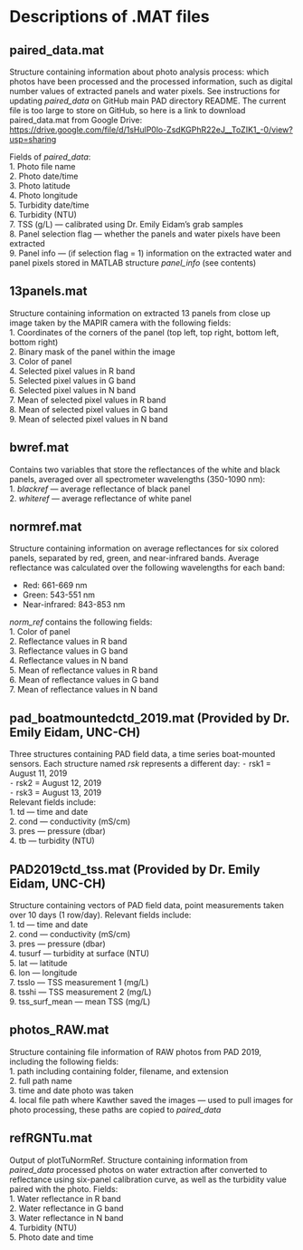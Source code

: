 # Descriptions of .MAT files

## paired_data.mat
Structure containing information about photo analysis process: which photos have been processed and the processed information, such as digital number values of extracted panels and water pixels. See instructions for updating *paired_data* on GitHub main PAD directory README. The current file is too large to store on GitHub, so here is a link to download paired_data.mat from Google Drive: https://drive.google.com/file/d/1sHulP0lo-ZsdKGPhR22eJ__ToZIK1_-0/view?usp=sharing

Fields of *paired_data*:\
	1.	Photo file name\
	2.	Photo date/time\
	3.	Photo latitude\
	4.	Photo longitude\
	5.	Turbidity date/time\
	6.	Turbidity (NTU)\
	7.	TSS (g/L) — calibrated using Dr. Emily Eidam’s grab samples\
	8.	Panel selection flag — whether the panels and water pixels have been extracted\
	9.	Panel info — (if selection flag = 1) information on the extracted water and panel pixels stored in MATLAB structure *panel_info* (see contents)

## 13panels.mat
Structure containing information on extracted 13 panels from close up image taken by the MAPIR camera with the following fields:\
	1.	Coordinates of the corners of the panel (top left, top right, bottom left, bottom right)\
	2.	Binary mask of the panel within the image\
	3.	Color of panel\
	4.	Selected pixel values in R band\
	5.	Selected pixel values in G band\
	6.	Selected pixel values in N band\
	7.	Mean of selected pixel values in R band\
	8.	Mean of selected pixel values in G band\
	9.	Mean of selected pixel values in N band


## bwref.mat
Contains two variables that store the reflectances of the white and black panels, averaged over all spectrometer wavelengths (350-1090 nm):\
	1.	*blackref* — average reflectance of black panel\
	2.	*whiteref* — average reflectance of white panel


## normref.mat
Structure containing information on average reflectances for six colored panels, separated by red, green, and near-infrared bands. Average reflectance was calculated over the following wavelengths for each band:
* Red: 661-669 nm
* Green: 543-551 nm
* Near-infrared: 843-853 nm

*norm_ref* contains the following fields:\
	1.	Color of panel\
	2.	Reflectance values in R band\
	3.	Reflectance values in G band\
	4.	Reflectance values in N band\
	5.	Mean of reflectance values in R band\
	6.	Mean of reflectance values in G band\
	7.	Mean of reflectance values in N band


## pad_boatmountedctd_2019.mat (Provided by Dr. Emily Eidam, UNC-CH)
Three structures containing PAD field data, a time series boat-mounted sensors. Each structure named *rsk* represents a different day:
	⁃	rsk1 = August 11, 2019\
	⁃	rsk2 = August 12, 2019\
	⁃	rsk3 = August 13, 2019\
	Relevant fields include:\
	1.	td — time and date\
	2.	cond — conductivity (mS/cm)\
	3.	pres — pressure (dbar)\
	4.	tb — turbidity (NTU)


## PAD2019ctd_tss.mat (Provided by Dr. Emily Eidam, UNC-CH)
Structure containing vectors of PAD field data, point measurements taken over 10 days (1 row/day). Relevant fields include:\
	1.	td — time and date\
	2.	cond — conductivity (mS/cm)\
	3.	pres — pressure (dbar)\
	4.	tusurf — turbidity at surface (NTU)\
	5.	lat — latitude\
	6.	lon — longitude\
	7.	tsslo — TSS measurement 1 (mg/L)\
	8.	tsshi — TSS measurement 2 (mg/L)\
	9.	tss_surf_mean — mean TSS (mg/L)


## photos_RAW.mat
Structure containing file information of RAW photos from PAD 2019, including the following fields:\
	1.	path including containing folder, filename, and extension\
	2.	full path name\
	3.	time and date photo was taken\
	4.	local file path where Kawther saved the images — used to pull images for photo processing, these paths are copied to *paired_data*


## refRGNTu.mat
Output of plotTuNormRef. Structure containing information from *paired_data* processed photos on water extraction after converted to reflectance using six-panel calibration curve, as well as the turbidity value paired with the photo. Fields:\
	1.	Water reflectance in R band\
	2.	Water reflectance in G band\
	3.	Water reflectance in N band\
	4.	Turbidity (NTU)\
	5.	Photo date and time
